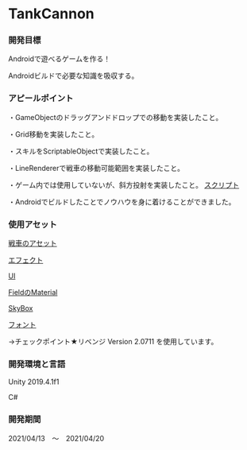 # TankCannon

### 開発目標

Androidで遊べるゲームを作る！

Androidビルドで必要な知識を吸収する。


### アピールポイント

・GameObjectのドラッグアンドドロップでの移動を実装したこと。

・Grid移動を実装したこと。

・スキルをScriptableObjectで実装したこと。

・LineRendererで戦車の移動可能範囲を実装したこと。

・ゲーム内では使用していないが、斜方投射を実装したこと。
[スクリプト](https://github.com/cp3xzayn/TankCannon/blob/master/Assets/Test/ShotManager.cs)

・Androidでビルドしたことでノウハウを身に着けることができました。


### 使用アセット

[戦車のアセット](https://assetstore.unity.com/packages/3d/vehicles/land/cartoon-tank-free-165189)

[エフェクト](https://assetstore.unity.com/packages/essentials/tutorial-projects/unity-particle-pack-127325)

[UI](https://assetstore.unity.com/packages/2d/gui/fantasy-wooden-gui-free-103811)

[FieldのMaterial](https://assetstore.unity.com/packages/2d/textures-materials/stone/desert-rock-material-137094)

[SkyBox](https://assetstore.unity.com/packages/vfx/shaders/free-skybox-extended-shader-107400)

[フォント](http://marusexijaxs.web.fc2.com/quizfont.html#quizfont5)

→チェックポイント★リベンジ Version 2.0711 を使用しています。


### 開発環境と言語

Unity 2019.4.1f1

C#

### 開発期間

2021/04/13　～　2021/04/20
